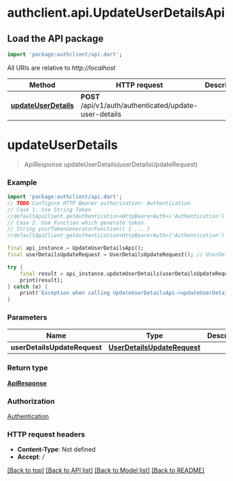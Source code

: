 # authclient.api.UpdateUserDetailsApi

## Load the API package
```dart
import 'package:authclient/api.dart';
```

All URIs are relative to *http://localhost*

Method | HTTP request | Description
------------- | ------------- | -------------
[**updateUserDetails**](UpdateUserDetailsApi.md#updateuserdetails) | **POST** /api/v1/auth/authenticated/update-user-details | 


# **updateUserDetails**
> ApiResponse updateUserDetails(userDetailsUpdateRequest)



### Example
```dart
import 'package:authclient/api.dart';
// TODO Configure HTTP Bearer authorization: Authentication
// Case 1. Use String Token
//defaultApiClient.getAuthentication<HttpBearerAuth>('Authentication').setAccessToken('YOUR_ACCESS_TOKEN');
// Case 2. Use Function which generate token.
// String yourTokenGeneratorFunction() { ... }
//defaultApiClient.getAuthentication<HttpBearerAuth>('Authentication').setAccessToken(yourTokenGeneratorFunction);

final api_instance = UpdateUserDetailsApi();
final userDetailsUpdateRequest = UserDetailsUpdateRequest(); // UserDetailsUpdateRequest | 

try {
    final result = api_instance.updateUserDetails(userDetailsUpdateRequest);
    print(result);
} catch (e) {
    print('Exception when calling UpdateUserDetailsApi->updateUserDetails: $e\n');
}
```

### Parameters

Name | Type | Description  | Notes
------------- | ------------- | ------------- | -------------
 **userDetailsUpdateRequest** | [**UserDetailsUpdateRequest**](UserDetailsUpdateRequest.md)|  | 

### Return type

[**ApiResponse**](ApiResponse.md)

### Authorization

[Authentication](../README.md#Authentication)

### HTTP request headers

 - **Content-Type**: Not defined
 - **Accept**: */*

[[Back to top]](#) [[Back to API list]](../README.md#documentation-for-api-endpoints) [[Back to Model list]](../README.md#documentation-for-models) [[Back to README]](../README.md)

